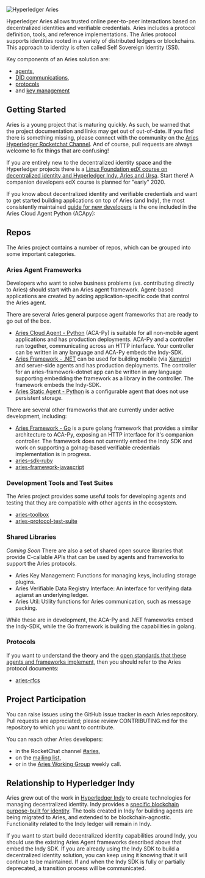 ![Hyperledger Aries](collateral/Hyperledger_Aries_Logo_Color.png)

Hyperledger Aries allows trusted online peer-to-peer interactions based on
decentralized identities and verifiable credentials. Aries includes a protocol
definition, tools, and reference implementations. The Aries protocol supports
identities rooted in a variety of distributed ledgers or blockchains. This
approach to identity is often called Self Sovereign Identity (SSI).

Key components of an Aries solution are:
* [agents](
https://github.com/hyperledger/aries-rfcs/blob/master/concepts/0004-agents/README.md),
* [DID communications](
https://github.com/hyperledger/aries-rfcs/blob/master/concepts/0005-didcomm/README.md),
* [protocols](
https://github.com/hyperledger/aries-rfcs/blob/master/concepts/0003-protocols/README.md) 
* and [key management](
https://github.com/hyperledger/aries-rfcs/blob/master/concepts/0051-dkms/README.md)

## Getting Started

Aries is a young project that is maturing quickly. As such, be warned that the
project documentation and links may get out of out-of-date. If you find there is
something missing, please connect with the community on the [Aries Hyperledger
Rocketchat Channel](https://chat.hyperledger.org/channel/aries). And of course,
pull requests are always welcome to fix things that are confusing!

If you are entirely new to the decentralized identity space and the Hyperledger
projects there is a [Linux Foundation edX course on decentralized identity and
Hyperledger Indy, Aries and
Ursa](https://www.edx.org/course/identity-in-hyperledger-aries-indy-and-ursa).
Start there! A companion developers edX course is planned for "early" 2020.

If you know about decentralized identity and verifiable credentials and want to
get started building applications on top of Aries (and Indy), the most
consistently maintained [guide for new
developers](https://github.com/hyperledger/aries-cloudagent-python/tree/master/docs/GettingStartedAriesDev)
is the one included in the Aries Cloud Agent Python (ACApy):

## Repos

The Aries project contains a number of repos, which can be grouped into some
important categories.

### Aries Agent Frameworks

Developers who want to solve business problems (vs. contributing directly to Aries) should start with an Aries agent framework. Agent-based applications are created by adding application-specific code that control the Aries agent.

There are several Aries general purpose agent frameworks that are ready to go out of the box.

- [Aries Cloud Agent -
  Python](https://github.com/hyperledger/aries-cloudagent-python) (ACA-Py) is
  suitable for all non-mobile agent applications and has production deployments.
  ACA-Py and a controller run together, communicating across an HTTP interface.
  Your controller can be written in any language and ACA-Py embeds the Indy-SDK.
- [Aries Framework -
  .NET](https://github.com/hyperledger/aries-framework-dotnet) can be used for
  building mobile (via [Xamarin](https://dotnet.microsoft.com/apps/xamarin)) and
  server-side agents and has production deployments. The controller for an
  aries-framework-dotnet app can be written in any language supporting embedding
  the framework as a library in the controller. The framework embeds the
  Indy-SDK.
- [Aries Static Agent -
  Python](https://github.com/hyperledger/aries-staticagent-python) is a
  configurable agent that does not use persistent storage.

There are several other frameworks that are currently under active development, including:

- [Aries Framework - Go](https://github.com/hyperledger/aries-framework-go) is a
  pure golang framework that provides a similar architecture to ACA-Py, exposing
  an HTTP interface for it's companion controller. The framework does not
  currently embed the Indy SDK and work on supporting a golnag-based verifiable credentials implementation is in progress.
- [aries-sdk-ruby](https://github.com/hyperledger/aries-sdk-ruby/blob/master/README.md)
- [aries-framework-javascript](https://github.com/hyperledger/aries-framework-javascript/blob/master/README.md)

### Development Tools and Test Suites

The Aries project provides some useful tools for developing agents and testing
that they are compatible with other agents in the ecosystem.

* [aries-toolbox](https://github.com/hyperledger/aries-toolbox)
* [aries-protocol-test-suite](https://github.com/hyperledger/aries-protocol-test-suite)

### Shared Libraries

*Coming Soon*
There are also a set of shared open source libraries that provide C-callable
APIs that can be used by agents and frameworks to support the Aries protocols.

* Aries Key Management: Functions for managing keys, including storage plugins.
* Aries Verifiable Data Registry Interface: An interface for verifying data
  agianst an underlying ledger.
* Aries Util: Utility functions for Aries communication, such as message
  packing.

While these are in development, the ACA-Py and .NET frameworks embed the Indy-SDK, while the Go framework is building the capabilities in golang.

### Protocols

If you want to understand the theory and the [open standards that these agents
and frameworks
implement](https://github.com/hyperledger/aries-rfcs/blob/master/index.md), then
you should refer to the Aries protocol documents:

* [aries-rfcs](https://github.com/hyperledger/aries-rfcs)

## Project Participation

You can raise issues using the GitHub issue tracker in each Aries repository.
Pull requests are appreciated; please review CONTRIBUTING.md for the repository
to which you want to contribute.

You can reach other Aries developers:
* in the RocketChat channel
  [#aries](https://chat.hyperledger.org/channel/aries),
* on the [mailing list](https://lists.hyperledger.org/g/aries),
* or in the [Aries Working Group](https://wiki.hyperledger.org/display/ARIES/Aries+Working+Group) weekly call.

## Relationship to Hyperledger Indy

Aries grew out of the work in [Hyperledger
Indy](https://github.com/hyperledger/indy-sdk/blob/master/README.md) to create
technologies for managing decentralized identity. Indy provides a [specific
blockchain purpose-built for
identity](https://github.com/hyperledger/indy-node/blob/master/README.md). The
tools created in Indy for building agents are being migrated to Aries, and
extended to be blockchain-agnostic. Functionality related to the Indy ledger
will remain in Indy.

If you want to start build decentralized identity capabilities around Indy, you
should use the existing Aries Agent frameworks described above that embed the
Indy SDK. If you are already using the Indy SDK to build a decentralized
identity solution, you can keep using it knowing that it will continue to be
maintained. If and when the Indy SDK is fully or partially deprecated, a
transition process will be communicated.
